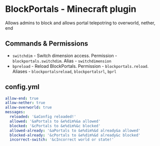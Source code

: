 # BlockPortals - Minecraft plugin

Allows admins to block and allows portal telepotring to overworld, nether, end

## Commands & Permissions

* `switchdim` - Switch dimension access. Permission - `blockportals.switchdim`. Alias - `switchdimension`
* `bpreload` - Reload BlockPortals. Permission - `blockportals.reload`. Aliases - `blockportalsreload`, `blockportalsrl`, `bprl`

## config.yml
```yaml
allow-end: true
allow-nether: true
allow-overworld: true
messages:
  reloaded: '&aConfig reloaded!'
  allowed: '&aPortals to &e%dim%&a allowed'
  blocked: '&cPortals to &e%dim%&c blocked'
  allowed-already: '&aPortals to &e%dim%&d already&a allowed'
  blocked-already: '&cPortals to &e%dim%&d already&c blocked'
  incorrect-switch: '&cIncorrect world or state!'
```
